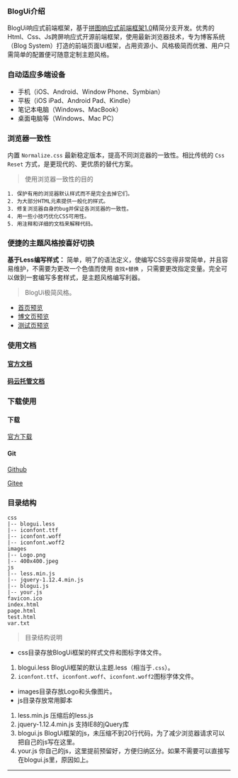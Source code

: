 ### BlogUi介绍

BlogUi响应式前端框架，基于[拼图响应式前端框架1.0](https://www.pintuer.com/documents/pintuer/1.x/index.html)精简分支开发。优秀的Html、Css、Js跨屏响应式开源前端框架，使用最新浏览器技术，专为博客系统（Blog System）打造的前端页面Ui框架，占用资源小、风格极简而优雅、用户只需简单的配置便可随意定制主题风格。

### 自动适应多端设备

* 手机（iOS、Android、Window Phone、Symbian）
* 平板（iOS iPad、Android Pad、Kindle）
* 笔记本电脑（Windows、MacBook）
* 桌面电脑等（Windows、Mac PC）

### 浏览器一致性

内置 `Normalize.css` 最新稳定版本，提高不同浏览器的一致性。相比传统的 `Css Reset` 方式，是更现代的、更优质的替代方案。

> 使用浏览器一致性的目的

```text
1. 保护有用的浏览器默认样式而不是完全去掉它们。
2. 为大部分HTML元素提供一般化的样式。
3. 修复浏览器自身的bug并保证各浏览器的一致性。
4. 用一些小技巧优化CSS可用性。
5. 用注释和详细的文档来解释代码。
```

### 便捷的主题风格按喜好切换

**基于Less编写样式：** 简单，明了的语法定义，使编写CSS变得非常简单，并且容易维护，不需要为更改一个色值而使用 `查找+替换` ，只需要更改指定变量。完全可以做到一套编写多套样式，是主题风格编写利器。

> BlogUi极简风格。

* [首页预览](https://www.blogui.cn/design/view.html?pageurl=https://www.blogui.cn/theme/blogui/index.html)
* [博文页预览](https://www.blogui.cn/design/view.html?pageurl=https://www.blogui.cn/theme/blogui/page.html)
* [测试页预览](https://www.blogui.cn/design/view.html?pageurl=https://www.blogui.cn/theme/blogui/test.html)

### 使用文档

#### [官方文档](https://www.blogui.cn/)

#### [码云托管文档](https://dahuotu.gitee.io/blogui)

### 下载使用

#### 下载

[官方下载](https://www.blogui.cn/files/blogui.zip)

#### Git

[Github](https://github.com/dahuotu/blogui.github.io/tree/download)

[Gitee](https://gitee.com/dahuotu/BlogUi/tree/download/)

### 目录结构

```text
css
|-- blogui.less
|-- iconfont.ttf
|-- iconfont.woff
|-- iconfont.woff2
images
|-- Logo.png
|-- 400x400.jpeg
js
|-- less.min.js
|-- jquery-1.12.4.min.js
|-- blogui.js
|-- your.js
favicon.ico
index.html
page.html
test.html
var.txt
```

> 目录结构说明

* css目录存放BlogUi框架的样式文件和图标字体文件。

1. blogui.less BlogUi框架的默认主题.less（相当于`.css`）。
2. `iconfont.ttf`、`iconfont.woff`、`iconfont.woff2`图标字体文件。

* images目录存放Logo和头像图片。
* js目录存放常用脚本

1. less.min.js 压缩后的less.js
2. jquery-1.12.4.min.js 支持IE8的jQuery库
3. blogui.js BlogUi框架的js，未压缩不到20行代码，为了减少浏览器请求可以把自己的js写在这里。
4. your.js 你自己的js，这里提前预留好，方便归纳区分。如果不需要可以直接写在blogui.js里，原因如上。

---
